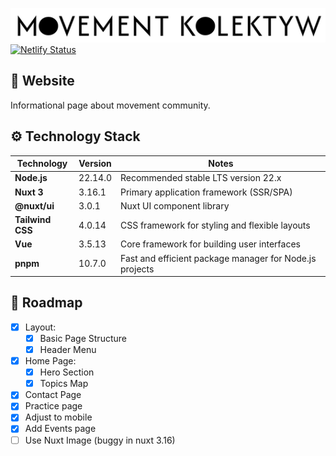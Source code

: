 ![name](https://github.com/pasikonik/movementkolektyw/blob/main/public/name.png?raw=true)
[![Netlify Status](https://api.netlify.com/api/v1/badges/78d13553-f15a-40aa-b2e5-0476bfa32091/deploy-status)](https://app.netlify.com/sites/movementkolektyw/deploys)

## 📜 Website

Informational page about movement community.

## ⚙️ Technology Stack

| **Technology**  | **Version** |**Notes**                                               |
|-----------------|-------------|---------------------------------------------------------|
| **Node.js**     | 22.14.0     | Recommended stable LTS version 22.x                     |
| **Nuxt 3**      | 3.16.1      | Primary application framework (SSR/SPA)                 |
| **@nuxt/ui**    | 3.0.1       | Nuxt UI component library                               |
| **Tailwind CSS**| 4.0.14      | CSS framework for styling and flexible layouts          |
| **Vue**         | 3.5.13      | Core framework for building user interfaces             |
| **pnpm**        | 10.7.0      | Fast and efficient package manager for Node.js projects |  

## 🚩 Roadmap

- [x] Layout:
    - [x] Basic Page Structure
    - [x] Header Menu
- [x] Home Page:
    - [x] Hero Section
    - [x] Topics Map
- [x] Contact Page
- [x] Practice page
- [x] Adjust to mobile
- [x] Add Events page
- [ ] Use Nuxt Image (buggy in nuxt 3.16)
